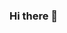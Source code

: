 ### Hi there 👋

<!--
**Honey-10/Honey-10** is a ✨ _special_ ✨ repository because its `README.md` (this file) appears on your GitHub profile.

<h2>Hey! 👋</h2>
[![Visitor](https://visitor-badge.laobi.icu/badge?page_id=Honey-10.Honey-10)](https://github.com/Honey-10) [![GitHub followers](https://img.shields.io/github/followers/Honey-10.svg?style=social&label=Follow)](https://github.com/Honey-10?tab=followers)

###hello
